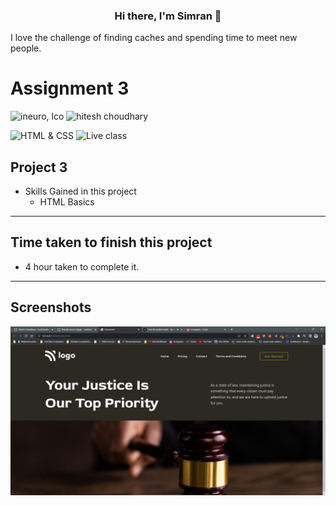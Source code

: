 <h3 align="center">
Hi there, I'm Simran</a> 👋
</h3>

 I love the challenge of finding caches and spending time to meet new people. 


# Assignment 3

![ineuro, lco](https://img.shields.io/badge/iNeuron-LCO-blue)
![hitesh choudhary](https://img.shields.io/badge/Hitesh--Choudhary-Full--stack--JS--bootcamp-red)

![HTML & CSS](https://img.shields.io/badge/HTML-CSS-orange)
![Live class](https://img.shields.io/badge/LIVE--CLASS-PROJECT--3-lightgrey)



## Project 3

-   Skills Gained in this project
    -  HTML Basics 

---

## Time taken to finish this project

-   4 hour taken to complete it.
---

## Screenshots
  <img src="./readmeImages\completedScreenshot.jpg" alt="brand-logo" />



